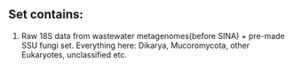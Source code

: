 ## Set contains:
1. Raw 18S data from wastewater metagenomes(before SINA) + pre-made SSU fungi set. Everything here: Dikarya, Mucoromycota, other Eukaryotes, unclassified etc.
